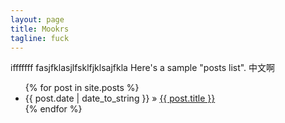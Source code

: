 ```yaml
---
layout: page
title: Mookrs
tagline: fuck
---
```


ifffffff
fasjfklasjlfsklfjklsajfkla
Here's a sample "posts list".
中文啊
<ul class="posts">
  {% for post in site.posts %}
    <li><span>{{ post.date | date_to_string }}</span> &raquo; <a href="{{ BASE_PATH }}{{ post.url }}">{{ post.title }}</a></li>
  {% endfor %}
</ul>



